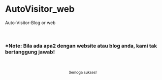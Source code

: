 # AutoVisitor_web
Auto-Visitor-Blog or web
<br><br><br>
<img src="Screenshot from 2020-03-20 13-10-44.png" alt>
<br>
<h3>*Note: Bila ada apa2 dengan website atau blog anda, kami tak bertanggung jawab!</h3>
<br><br>
<center><small>Semoga sukses!</small></center>
